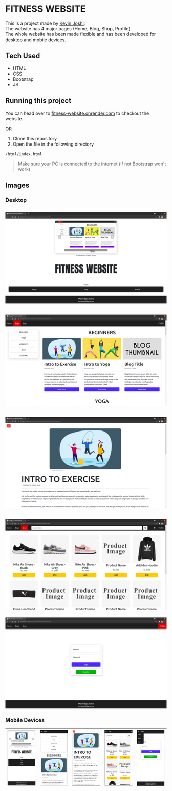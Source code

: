 # FITNESS WEBSITE

This is a project made by [Kevin Joshi](https://github.com/KevinJ-hub).  
The website has 4 major pages (Home, Blog, Shop, Profile).  
The whole website has been made flexible and has been developed for desktop and mobile devices.

## Tech Used

- HTML
- CSS
- Bootstrap
- JS

## Running this project

You can head over to [fitness-website.onrender.com](https://fitness-website.onrender.com) to checkout the website.  

OR  

1. Clone this repository
2. Open the file in the following directory

```
/html/index.html
```

> Make sure your PC is connected to the internet (if not Bootstrap won't work)

## Images

### Desktop

![Desktop Home Page](assets/screenshots/ss1.png)
---

![Desktop Blogs Page](assets/screenshots/ss2.png)
---

![Desktop 'Intro To Exercise' Blog](assets/screenshots/ss3.png)
---

![Desktop Shop Page](assets/screenshots/ss4.png)
---

![Desktop Profile Page](assets/screenshots/ss5.png)

### Mobile Devices

| ![Mobile Home Page](assets/screenshots/ss6.png) | ![Mobile Blogs Page](assets/screenshots/ss7.png) | ![Mobile 'Intro To Exercise' Blog](assets/screenshots/ss8.png) | ![Mobile Shop Page](assets/screenshots/ss9.png) | ![Mobile Profile Page](assets/screenshots/ss10.png) |
|---|---|---|---|---|
